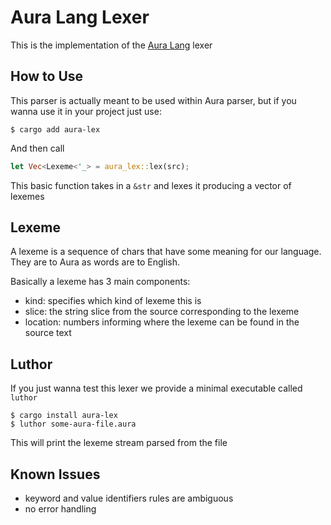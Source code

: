 # Aura Lang Lexer

This is the implementation of the [Aura Lang](https://github.com/auralangco/aura) lexer

## How to Use

This parser is actually meant to be used within Aura parser, but if you wanna use it in your project just use:

```
$ cargo add aura-lex
```

And then call

```rs
let Vec<Lexeme<'_> = aura_lex::lex(src);
```

This basic function takes in a `&str` and lexes it producing a vector of lexemes

## Lexeme

A lexeme is a sequence of chars that have some meaning for our language. They are to Aura as words are to English.

Basically a lexeme has 3 main components:

- kind: specifies which kind of lexeme this is
- slice: the string slice from the source corresponding to the lexeme
- location: numbers informing where the lexeme can be found in the source text

## Luthor

If you just wanna test this lexer we provide a minimal executable called `luthor`

```
$ cargo install aura-lex
$ luthor some-aura-file.aura
```

This will print the lexeme stream parsed from the file

## Known Issues

- keyword and value identifiers rules are ambiguous
- no error handling